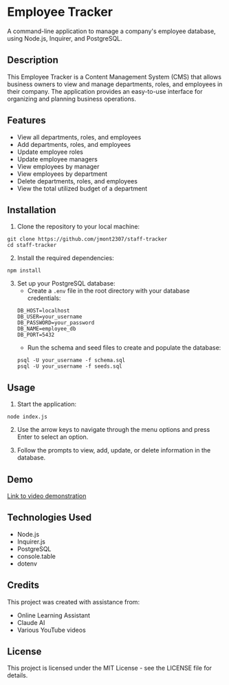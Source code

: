 # Employee Tracker

A command-line application to manage a company's employee database, using Node.js, Inquirer, and PostgreSQL.

## Description

This Employee Tracker is a Content Management System (CMS) that allows business owners to view and manage departments, roles, and employees in their company. The application provides an easy-to-use interface for organizing and planning business operations.

## Features

- View all departments, roles, and employees
- Add departments, roles, and employees
- Update employee roles
- Update employee managers
- View employees by manager
- View employees by department
- Delete departments, roles, and employees
- View the total utilized budget of a department

## Installation

1. Clone the repository to your local machine:
```
git clone https://github.com/jmont2307/staff-tracker
cd staff-tracker
```

2. Install the required dependencies:
```
npm install
```

3. Set up your PostgreSQL database:
   - Create a `.env` file in the root directory with your database credentials:
   ```
   DB_HOST=localhost
   DB_USER=your_username
   DB_PASSWORD=your_password
   DB_NAME=employee_db
   DB_PORT=5432
   ```
   - Run the schema and seed files to create and populate the database:
   ```
   psql -U your_username -f schema.sql
   psql -U your_username -f seeds.sql
   ```

## Usage

1. Start the application:
```
node index.js
```

2. Use the arrow keys to navigate through the menu options and press Enter to select an option.

3. Follow the prompts to view, add, update, or delete information in the database.

## Demo

[Link to video demonstration](https://app.screencastify.com/v3/watch/6F3wN8nYWwMXcmnO3UkF)


## Technologies Used

- Node.js
- Inquirer.js
- PostgreSQL
- console.table
- dotenv

## Credits

This project was created with assistance from:
- Online Learning Assistant
- Claude AI
- Various YouTube videos

## License

This project is licensed under the MIT License - see the LICENSE file for details.
